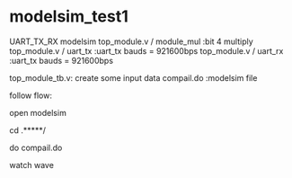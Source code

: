# modelsim_test1
UART_TX_RX modelsim
top_module.v / module_mul :bit 4  multiply
top_module.v / uart_tx :uart_tx   bauds = 921600bps
top_module.v / uart_rx :uart_tx   bauds = 921600bps

top_module_tb.v:  create some input data
compail.do  :modelsim file 

follow flow:

open modelsim

cd .*****/

do compail.do

watch wave
